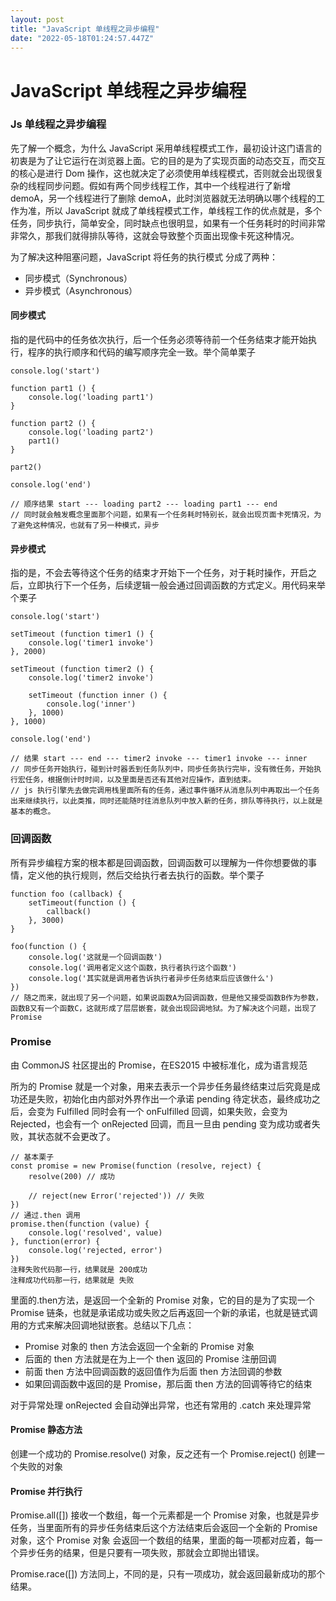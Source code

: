 ```yaml
---
layout: post
title: "JavaScript 单线程之异步编程"
date: "2022-05-18T01:24:57.447Z"
---
```

JavaScript 单线程之异步编程
===================

### Js 单线程之异步编程

先了解一个概念，为什么 JavaScript 采用单线程模式工作，最初设计这门语言的初衷是为了让它运行在浏览器上面。它的目的是为了实现页面的动态交互，而交互的核心是进行 Dom 操作，这也就决定了必须使用单线程模式，否则就会出现很复杂的线程同步问题。假如有两个同步线程工作，其中一个线程进行了新增 demoA，另一个线程进行了删除 demoA，此时浏览器就无法明确以哪个线程的工作为准，所以 JavaScript 就成了单线程模式工作，单线程工作的优点就是，多个任务，同步执行，简单安全，同时缺点也很明显，如果有一个任务耗时的时间非常非常久，那我们就得排队等待，这就会导致整个页面出现像卡死这种情况。

为了解决这种阻塞问题，JavaScript 将任务的执行模式 分成了两种：

*   同步模式（Synchronous）
*   异步模式（Asynchronous）

#### 同步模式

指的是代码中的任务依次执行，后一个任务必须等待前一个任务结束才能开始执行，程序的执行顺序和代码的编写顺序完全一致。举个简单栗子

    console.log('start')
    
    function part1 () {
        console.log('loading part1')
    }
    
    function part2 () {
        console.log('loading part2')
        part1()
    }
    
    part2()
    
    console.log('end')
    
    // 顺序结果 start --- loading part2 --- loading part1 --- end
    // 同时就会触发概念里面那个问题，如果有一个任务耗时特别长，就会出现页面卡死情况，为了避免这种情况，也就有了另一种模式，异步
    

#### 异步模式

指的是，不会去等待这个任务的结束才开始下一个任务，对于耗时操作，开启之后，立即执行下一个任务，后续逻辑一般会通过回调函数的方式定义。用代码来举个栗子

    console.log('start')
    
    setTimeout (function timer1 () {
        console.log('timer1 invoke')
    }, 2000)
    
    setTimeout (function timer2 () {
        console.log('timer2 invoke')
        
        setTimeout (function inner () {
            console.log('inner')
        }, 1000)
    }, 1000)
    
    console.log('end')
    
    // 结果 start --- end --- timer2 invoke --- timer1 invoke --- inner
    // 同步任务开始执行，碰到计时器丢到任务队列中，同步任务执行完毕，没有微任务，开始执行宏任务，根据倒计时时间，以及里面是否还有其他对应操作，直到结束。
    // js 执行引擎先去做完调用栈里面所有的任务，通过事件循环从消息队列中再取出一个任务出来继续执行，以此类推，同时还能随时往消息队列中放入新的任务，排队等待执行，以上就是基本的概念。
    

### 回调函数

所有异步编程方案的根本都是回调函数，回调函数可以理解为一件你想要做的事情，定义他的执行规则，然后交给执行者去执行的函数。举个栗子

    function foo (callback) {
        setTimeout(function () {
            callback()
        }, 3000)
    }
    
    foo(function () {
        console.log('这就是一个回调函数')
        console.log('调用者定义这个函数，执行者执行这个函数')
        console.log('其实就是调用者告诉执行者异步任务结束后应该做什么')
    })
    // 随之而来，就出现了另一个问题，如果说函数A为回调函数，但是他又接受函数B作为参数，函数B又有一个函数C，这就形成了层层嵌套，就会出现回调地狱。为了解决这个问题，出现了 Promise
    

### Promise

由 CommonJS 社区提出的 Promise，在ES2015 中被标准化，成为语言规范

所为的 Promise 就是一个对象，用来去表示一个异步任务最终结束过后究竟是成功还是失败，初始化由内部对外界作出一个承诺 pending 待定状态，最终成功之后，会变为 Fulfilled 同时会有一个 onFulfilled 回调，如果失败，会变为 Rejected，也会有一个 onRejected 回调，而且一旦由 pending 变为成功或者失败，其状态就不会更改了。

    // 基本栗子
    const promise = new Promise(function (resolve, reject) {
        resolve(200) // 成功
        
        // reject(new Error('rejected')) // 失败
    })
    // 通过.then 调用
    promise.then(function (value) {
        console.log('resolved', value)
    }, function(error) {
        console.log('rejected, error')
    })
    注释失败代码那一行，结果就是 200成功
    注释成功代码那一行，结果就是 失败
    

里面的.then方法，是返回一个全新的 Promise 对象，它的目的是为了实现一个 Promise 链条，也就是承诺成功或失败之后再返回一个新的承诺，也就是链式调用的方式来解决回调地狱嵌套。总结以下几点：

*   Promise 对象的 then 方法会返回一个全新的 Promise 对象
*   后面的 then 方法就是在为上一个 then 返回的 Promise 注册回调
*   前面 then 方法中回调函数的返回值作为后面 then 方法回调的参数
*   如果回调函数中返回的是 Promise，那后面 then 方法的回调等待它的结束

对于异常处理 onRejected 会自动弹出异常，也还有常用的 .catch 来处理异常

#### Promise 静态方法

创建一个成功的 Promise.resolve() 对象，反之还有一个 Promise.reject() 创建一个失败的对象

#### Promise 并行执行

Promise.all(\[\]) 接收一个数组，每一个元素都是一个 Promise 对象，也就是异步任务，当里面所有的异步任务结束后这个方法结束后会返回一个全新的 Promise 对象，这个 Promise 对象 会返回一个数组的结果，里面的每一项都对应着，每一个异步任务的结果，但是只要有一项失败，那就会立即抛出错误。

Promise.race(\[\]) 方法同上，不同的是，只有一项成功，就会返回最新成功的那个结果。